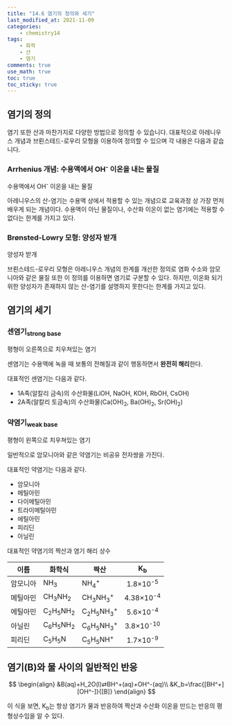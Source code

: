 ```yaml
---
title: "14.6 염기의 정의와 세기"
last_modified_at: 2021-11-09
categories:
    - chemistry14
tags:
    - 화학
    - 산
    - 염기
comments: true
use_math: true
toc: true
toc_sticky: true
---
```



## 염기의 정의

염기 또한 산과 마찬가지로 다양한 방법으로 정의할 수 있습니다. 대표적으로 아레니우스 개념과 브뢴스테드-로우리 모형을 이용하여 정의할 수 있으며 각 내용은 다음과 같습니다.

### Arrhenius 개념: 수용액에서 OH<sup>-</sup> 이온을 내는 물질

<div class="notice--info">
수용액에서 OH<sup>-</sup> 이온을 내는 물질
</div>

아레니우스의 산-염기는 수용액 상에서 적용할 수 있는 개념으로 교육과정 상 가장 먼저 배우게 되는 개념이다. 수용액이 아닌 물질이나, 수산화 이온이 없는 염기에는 적용할 수 없다는 한계를 가지고 있다. 

### Brønsted-Lowry 모형: 양성자 받개

<div class="notice--info">
양성자 받개
</div>

브뢴스테드-로우리 모형은 아레니우스 개념의 한계를 개선한 정의로 염화 수소와 암모니아와 같은 물질 또한 이 정의를 이용하면 염기로 구분할 수 있다. 하지만, 이온화 되기 위한 양성자가 존재하지 않는 산-염기를 설명하지 못한다는 한계를 가지고 있다.

## 염기의 세기

### 센염기<sub>strong base</sub>

<div class="notice--info">
평형이 오른쪽으로 치우쳐있는 염기
</div>

센염기는 수용액에 녹을 때 보통의 전해질과 같이 행동하면서 **완전히 해리**한다.

대표적인 센염기는 다음과 같다.

- 1A족(알칼리 금속)의 수산화물(LiOH, NaOH, KOH, RbOH, CsOH)
- 2A족(알칼리 토금속)의 수산화물(Ca(OH)<sub>2</sub>, Ba(OH)<sub>2</sub>, Sr(OH)<sub>2</sub>)

### 약염기<sub>weak base</sub>

<div class="notice--info">
평형이 왼쪽으로 치우쳐있는 염기
</div>

일반적으로 암모니아와 같은 약염기는 비공유 전자쌍을 가진다.

대표적인 약염기는 다음과 같다.

- 암모니아
- 메틸아민
- 다이메틸아민
- 트라이메틸아민
- 에틸아민
- 피리딘
- 아닐린

대표적인 약염기의 짝산과 염기 해리 상수

|이름|화학식|짝산|K<sub>b</sub>|
|---|---|---|:---:|
|암모니아|NH<sub>3</sub>|NH<sub>4</sub><sup>+</sup>|1.8×10<sup>-5</sup>|
|메틸아민|CH<sub>3</sub>NH<sub>2</sub>|CH<sub>3</sub>NH<sub>3</sub><sup>+</sup>|4.38×10<sup>-4</sup>|
|에틸아민|C<sub>2</sub>H<sub>5</sub>NH<sub>2</sub>|C<sub>2</sub>H<sub>5</sub>NH<sub>3</sub><sup>+</sup>|5.6×10<sup>-4</sup>|
|아닐린|C<sub>6</sub>H<sub>5</sub>NH<sub>2</sub>|C<sub>6</sub>H<sub>5</sub>NH<sub>3</sub><sup>+</sup>|3.8×10<sup>-10</sup>|
|피리딘|C<sub>5</sub>H<sub>5</sub>N|C<sub>5</sub>H<sub>5</sub>NH<sup>+</sup>|1.7×10<sup>-9</sup>|

## 염기(B)와 물 사이의 일반적인 반응

$$
\begin{align}
&B(aq)+H_2O(l)⇄BH^+(aq)+OH^-(aq)\\
&K_b=\frac{[BH^+][OH^-]}{[B]}
\end{align}
$$

이 식을 보면, K<sub>b</sub>는 항상 염기가 물과 반응하여 짝산과 수산화 이온을 만드는 반응의 평형상수임을 알 수 있다.